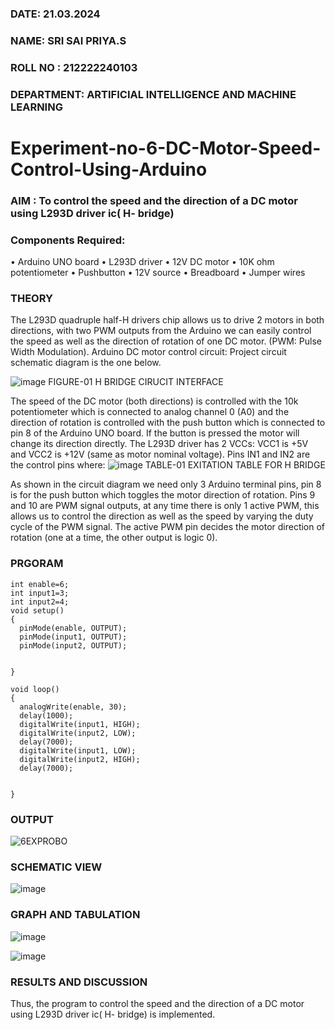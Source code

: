 ###  DATE: 21.03.2024

###  NAME:  SRI SAI PRIYA.S
###  ROLL NO : 212222240103
###  DEPARTMENT: ARTIFICIAL INTELLIGENCE AND MACHINE LEARNING
# Experiment-no-6-DC-Motor-Speed-Control-Using-Arduino
### AIM : To control the speed and the direction of a DC motor using L293D driver ic( H- bridge)

### Components Required:
•	Arduino UNO board
•	L293D driver
•	12V DC motor
•	10K ohm potentiometer
•	Pushbutton
•	12V source
•	Breadboard
•	Jumper wires
### THEORY 
The L293D quadruple half-H drivers chip allows us to drive 2 motors in both directions, with two PWM outputs from the Arduino we can easily control the speed as well as the direction of rotation of one DC motor. (PWM: Pulse Width Modulation).
Arduino DC motor control circuit:
Project circuit schematic diagram is the one below.

![image](https://user-images.githubusercontent.com/36288975/167763051-b230c183-afc5-46f2-ba95-0f95e10dd6c9.png)
FIGURE-01 H BRIDGE CIRUCIT INTERFACE 
 
The speed of the DC motor (both directions) is controlled with the 10k potentiometer which is connected to analog channel 0 (A0) and the direction of rotation is controlled with the push button which is connected to pin 8 of the Arduino UNO board. If the button is pressed the motor will change its direction directly.
The L293D driver has 2 VCCs: VCC1 is +5V and VCC2 is +12V (same as motor nominal voltage). Pins IN1 and IN2 are the control pins where:
![image](https://user-images.githubusercontent.com/36288975/167763120-1421c2c5-8381-49eb-b376-03f6e1113b7a.png)
TABLE-01 EXITATION TABLE FOR H BRIDGE 

As shown in the circuit diagram we need only 3 Arduino terminal pins, pin 8 is for the push button which toggles the motor direction of rotation. Pins 9 and 10 are PWM signal outputs, at any time there is only 1 active PWM, this allows us to control the direction as well as the speed by varying the duty cycle of the PWM signal. The active PWM pin decides the motor direction of rotation (one at a time, the other output is logic 0).

### PRGORAM 
```
int enable=6;
int input1=3;
int input2=4;
void setup()
{
  pinMode(enable, OUTPUT);
  pinMode(input1, OUTPUT);
  pinMode(input2, OUTPUT);


}
```
```
void loop()
{
  analogWrite(enable, 30);
  delay(1000);
  digitalWrite(input1, HIGH);
  digitalWrite(input2, LOW);
  delay(7000); 
  digitalWrite(input1, LOW);
  digitalWrite(input2, HIGH);
  delay(7000); 


}
```
### OUTPUT

![6EXPROBO](https://github.com/SriSaiPriyaSenthilvel/Experiment-no-7-DC-Motor-Speed-Control-Using-Arduino/assets/119475702/279e60ee-6dff-4528-975f-5a5731675cfa)

### SCHEMATIC VIEW

![image](https://github.com/SriSaiPriyaSenthilvel/Experiment-no-7-DC-Motor-Speed-Control-Using-Arduino/assets/119475702/d7d703c5-85e4-4184-aed9-c3e51b60f2ff)

### GRAPH AND TABULATION 

![image](https://github.com/SriSaiPriyaSenthilvel/Experiment-no-7-DC-Motor-Speed-Control-Using-Arduino/assets/119475702/2731abfe-3244-4332-b5b3-d805dd15b17f)

![image](https://github.com/SriSaiPriyaSenthilvel/Experiment-no-7-DC-Motor-Speed-Control-Using-Arduino/assets/119475702/14b88e4d-2a32-46b0-af12-11d6d2f7bbd1)

### RESULTS AND DISCUSSION 

Thus, the program to control the speed and the direction of a DC motor using L293D driver ic( H- bridge) is implemented.
